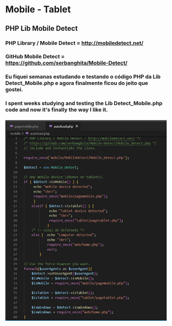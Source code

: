 # Mobile - Tablet

## PHP Lib Mobile Detect

### PHP Library / Mobile Detect = http://mobiledetect.net/ 

### GitHub Mobile Detect = https://github.com/serbanghita/Mobile-Detect/

### Eu fiquei semanas estudando e testando o código PHP da Lib Detect_Mobile.php e agora finalmente ficou do jeito que gostei.

### I spent weeks studying and testing the Lib Detect_Mobile.php code and now it's finally the way I like it.

###

<img src="mobile-detect.jpg" width="700px">

